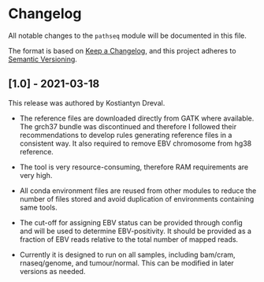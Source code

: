 # Changelog

All notable changes to the `pathseq` module will be documented in this file.

The format is based on [Keep a Changelog](https://keepachangelog.com/en/1.0.0/),
and this project adheres to [Semantic Versioning](https://semver.org/spec/v2.0.0.html).

## [1.0] - 2021-03-18

This release was authored by Kostiantyn Dreval.

- The reference files are downloaded directly from GATK where available. The grch37 bundle was discontinued and therefore I followed their recommendations to develop rules generating reference files in a consistent way. It also required to remove EBV chromosome from hg38 reference.

- The tool is very resource-consuming, therefore RAM requirements are very high.

- All conda environment files are reused from other modules to reduce the number of files stored and avoid duplication of environments containing same tools.

- The cut-off for assigning EBV status can be provided through config and will be used to determine EBV-positivity. It should be provided as a fraction of EBV reads relative to the total number of mapped reads.

- Currently it is designed to run on all samples, including bam/cram, rnaseq/genome, and tumour/normal. This can be modified in later versions as needed.
